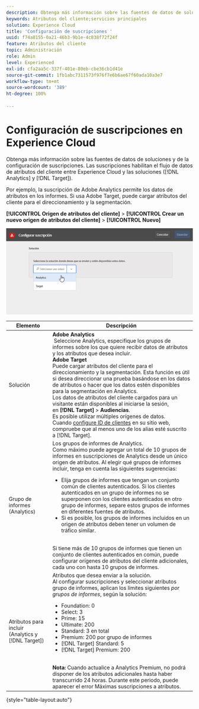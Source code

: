```yaml
---
description: Obtenga más información sobre las fuentes de datos de soluciones y de la configuración de suscripciones. Las suscripciones habilitan el flujo de datos de atributos del cliente entre Experience Cloud y las soluciones (Analytics y Target).
keywords: Atributos del cliente;servicios principales
solution: Experience Cloud
title: 'Configuración de suscripciones '
uuid: f74a8155-0a21-46b3-9b1e-4c838f72f24f
feature: Atributos del cliente
topic: Administración
role: Admin
level: Experienced
exl-id: cfa2aa5c-337f-401e-80eb-cbe36cb1d41e
source-git-commit: 1fb1abc7311573f976f7e6b6ae67f60ada10a3e7
workflow-type: tm+mt
source-wordcount: '389'
ht-degree: 100%

---
```


# Configuración de suscripciones en Experience Cloud

Obtenga más información sobre las fuentes de datos de soluciones y de la configuración de suscripciones. Las suscripciones habilitan el flujo de datos de atributos del cliente entre Experience Cloud y las soluciones ([!DNL Analytics] y [!DNL Target]).

Por ejemplo, la suscripción de Adobe Analytics permite los datos de atributos en los informes. Si usa Adobe Target, puede cargar atributos del cliente para el direccionamiento y la segmentación.

**[!UICONTROL Origen de atributos del cliente]** > **[!UICONTROL Crear un nuevo origen de atributos del cliente]** > **[!UICONTROL Nuevo]**

![](assets/configure_subscription_page.png)

| Elemento | Descripción |
|--- |--- |
| Solución | **Adobe Analytics**<br> Seleccione Analytics, especifique los grupos de informes sobre los que quiere recibir datos de atributos y los atributos que desea incluir.<br>**Adobe Target**<br> Puede cargar atributos del cliente para el direccionamiento y la segmentación. Esta función es útil si desea direccionar una prueba basándose en los datos de atributos o hacer que los datos estén disponibles para la segmentación en Analytics.<br>Los datos de atributos del cliente cargados para un visitante están disponibles al iniciarse la sesión, en **[!DNL Target]** > **Audiencias**.<br>Es posible utilizar múltiples orígenes de datos. Cuando [configure ID de clientes](core-services.md) en su sitio web, compruebe que al menos uno de los alias esté suscrito a [!DNL Target]. |
| Grupo de informes (Analytics) | Los grupos de informes de Analytics.<br>Como máximo puede agregar un total de 10 grupos de informes en suscripciones de Analytics desde un único origen de atributos. Al elegir qué grupos de informes incluir, tenga en cuenta las siguientes sugerencias:<ul><li>Elija grupos de informes que tengan un conjunto común de clientes autenticados. Si los clientes autenticados en un grupo de informes no se superponen con los clientes autenticados en otro grupo de informes, separe estos grupos de informes en diferentes fuentes de atributos.</li><li>Si es posible, los grupos de informes incluidos en un origen de atributos deben tener un volumen de tráfico similar.</li></ul><br>Si tiene más de 10 grupos de informes que tienen un conjunto de clientes autenticados en común, puede configurar orígenes de atributos del cliente adicionales, cada uno con hasta 10 grupos de informes. |
| Atributos para incluir (Analytics y [!DNL Target]) | Atributos que desea enviar a la solución. <br>Al configurar suscripciones y seleccionar atributos grupo de informes, aplican los límites siguientes _por grupos de informes_, según la solución:<ul><li>Foundation: 0</li><li>Select: 3</li><li>Prime: 15</li><li>Ultimate: 200</li><li>Standard: 3 en total</li><li>Premium: 200 por grupo de informes</li><li>[!DNL Target] Standard: 5</li><li>[!DNL Target] Premium: 200</li></ul><br>**Nota:** Cuando actualice a Analytics Premium, no podrá disponer de los atributos adicionales hasta haber transcurrido 24 horas. Durante este periodo, puede aparecer el error Máximas suscripciones a atributos. |

{style=&quot;table-layout:auto&quot;}
